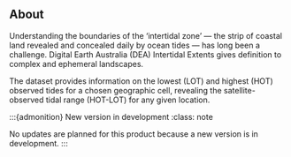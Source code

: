 ## About

Understanding the boundaries of the ‘intertidal zone’ — the strip of coastal land revealed and concealed daily by ocean tides — has long been a challenge. Digital Earth Australia (DEA) Intertidal Extents gives definition to complex and ephemeral landscapes.

The dataset provides information on the lowest (LOT) and highest (HOT) observed tides for a chosen geographic cell, revealing the satellite-observed tidal range (HOT-LOT) for any given location.

:::{admonition} New version in development
:class: note

No updates are planned for this product because a new version is in development.
:::

